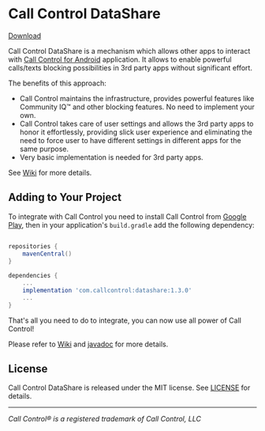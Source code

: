 # Call Control DataShare

[Download](https://s01.oss.sonatype.org/content/groups/public/com/callcontrol/datashare/)

Call Control DataShare is a mechanism which allows other apps to interact with [Call Control for Android](https://play.google.com/store/apps/details?id=com.flexaspect.android.everycallcontrol) application. It allows to enable powerful calls/texts blocking possibilities in 3rd party apps without significant effort. 

The benefits of this approach:

- Call Control maintains the infrastructure, provides powerful features like Community IQ™ and other blocking features. No need to implement your own.
- Call Control takes care of user settings and allows the 3rd party apps to honor it effortlessly, providing slick user experience and eliminating the need to force user to have different settings in different apps for the same purpose.
- Very basic implementation is needed for 3rd party apps.


See [Wiki](wiki) for more details.

## Adding to Your Project

To integrate with Call Control you need to install Call Control from [Google Play](https://play.google.com/store/apps/details?id=com.flexaspect.android.everycallcontrol), then in your application's `build.gradle` add the following dependency:

```gradle

repositories {
    mavenCentral()
}
    
dependencies {
	...
	implementation 'com.callcontrol:datashare:1.3.0'
	...
}

```

That's all you need to do to integrate, you can now use all power of Call Control!

Please refer to [Wiki](wiki) and [javadoc](https://callcontrol.github.io/Call-Control-DataShare/) for more details.

## License

Call Control DataShare is released under the MIT license.
See [LICENSE](./LICENSE) for details.

---
_Call Control® is a registered trademark of Call Control, LLC_

